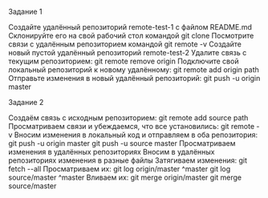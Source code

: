 Задание 1

Создайте удалённый репозиторий remote-test-1 с файлом README.md
Склонируйте его на свой рабочий стол командой git clone
Посмотрите связи с удалённым репозиторием командой git remote -v
Создайте новый пустой удалённый репозиторий remote-test-2
Удалите связь с текущим репозиторием: git remote remove origin
Подключите свой локальный репозиторий к новому удалённому:
git remote add origin path
Отправьте изменения в новый удалённый репозиторий:
git push -u origin master

Задание 2

Создаём связь с исходным репозиторием: git remote add source path
Просматриваем связи и убеждаемся, что все установились: git remote -v
Вносим изменения в локальный код и отправляем в оба репозитория:
git push -u origin master
git push -u source master
Просматриваем изменения в удалённых репозиториях
Вносим в удалённых репозиториях изменения в разные файлы
Затягиваем изменения: git fetch --all
Просматриваем их:
git log origin/master ^master
git log source/master ^master
Вливаем их:
git merge origin/master
git merge source/master
